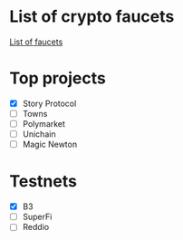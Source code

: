 # List of crypto faucets
[List of faucets](https://github.com/maxkoud/Info/blob/main/faucets.md)

# Top projects
- [x] Story Protocol
- [ ] Towns
- [ ] Polymarket
- [ ] Unichain
- [ ] Magic Newton

# Testnets
- [x] B3  
- [ ] SuperFi
- [ ] Reddio
